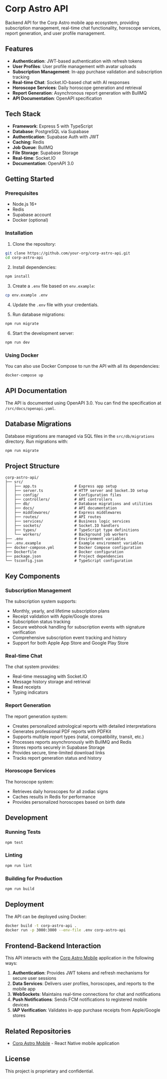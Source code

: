# Corp Astro API

Backend API for the Corp Astro mobile app ecosystem, providing subscription management, real-time chat functionality, horoscope services, report generation, and user profile management.

## Features

- **Authentication**: JWT-based authentication with refresh tokens
- **User Profiles**: User profile management with avatar uploads
- **Subscription Management**: In-app purchase validation and subscription tracking
- **Real-time Chat**: Socket.IO-based chat with AI responses
- **Horoscope Services**: Daily horoscope generation and retrieval
- **Report Generation**: Asynchronous report generation with BullMQ
- **API Documentation**: OpenAPI specification

## Tech Stack

- **Framework**: Express 5 with TypeScript
- **Database**: PostgreSQL via Supabase
- **Authentication**: Supabase Auth with JWT
- **Caching**: Redis
- **Job Queue**: BullMQ
- **File Storage**: Supabase Storage
- **Real-time**: Socket.IO
- **Documentation**: OpenAPI 3.0

## Getting Started

### Prerequisites

- Node.js 16+
- Redis
- Supabase account
- Docker (optional)

### Installation

1. Clone the repository:
```bash
git clone https://github.com/your-org/corp-astro-api.git
cd corp-astro-api
```

2. Install dependencies:
```bash
npm install
```

3. Create a `.env` file based on `env.example`:
```bash
cp env.example .env
```

4. Update the `.env` file with your credentials.

5. Run database migrations:
```bash
npm run migrate
```

6. Start the development server:
```bash
npm run dev
```

### Using Docker

You can also use Docker Compose to run the API with all its dependencies:

```bash
docker-compose up
```

## API Documentation

The API is documented using OpenAPI 3.0. You can find the specification at `/src/docs/openapi.yaml`.

## Database Migrations

Database migrations are managed via SQL files in the `src/db/migrations` directory. Run migrations with:

```bash
npm run migrate
```

## Project Structure

```
corp-astro-api/
├── src/
│   ├── app.ts                 # Express app setup
│   ├── server.ts              # HTTP server and Socket.IO setup
│   ├── config/                # Configuration files
│   ├── controllers/           # API controllers
│   ├── db/                    # Database migrations and utilities
│   ├── docs/                  # API documentation
│   ├── middlewares/           # Express middlewares
│   ├── routes/                # API routes
│   ├── services/              # Business logic services
│   ├── sockets/               # Socket.IO handlers
│   ├── types/                 # TypeScript type definitions
│   └── workers/               # Background job workers
├── .env                       # Environment variables
├── .env.example               # Example environment variables
├── docker-compose.yml         # Docker Compose configuration
├── Dockerfile                 # Docker configuration
├── package.json               # Project dependencies
└── tsconfig.json              # TypeScript configuration
```

## Key Components

### Subscription Management

The subscription system supports:
- Monthly, yearly, and lifetime subscription plans
- Receipt validation with Apple/Google stores
- Subscription status tracking
- Secure webhook handling for subscription events with signature verification
- Comprehensive subscription event tracking and history
- Support for both Apple App Store and Google Play Store

### Real-time Chat

The chat system provides:
- Real-time messaging with Socket.IO
- Message history storage and retrieval
- Read receipts
- Typing indicators

### Report Generation

The report generation system:
- Creates personalized astrological reports with detailed interpretations
- Generates professional PDF reports with PDFKit
- Supports multiple report types (natal, compatibility, transit, etc.)
- Processes reports asynchronously with BullMQ and Redis
- Stores reports securely in Supabase Storage
- Provides secure, time-limited download links
- Tracks report generation status and history

### Horoscope Services

The horoscope system:
- Retrieves daily horoscopes for all zodiac signs
- Caches results in Redis for performance
- Provides personalized horoscopes based on birth date

## Development

### Running Tests

```bash
npm test
```

### Linting

```bash
npm run lint
```

### Building for Production

```bash
npm run build
```

## Deployment

The API can be deployed using Docker:

```bash
docker build -t corp-astro-api .
docker run -p 3000:3000 --env-file .env corp-astro-api
```

## Frontend-Backend Interaction

This API interacts with the [Corp Astro Mobile](https://github.com/Project-Corp-Astro/Dif_Mobile) application in the following ways:

1. **Authentication**: Provides JWT tokens and refresh mechanisms for secure user sessions
2. **Data Services**: Delivers user profiles, horoscopes, and reports to the mobile app
3. **WebSockets**: Maintains real-time connections for chat and notifications
4. **Push Notifications**: Sends FCM notifications to registered mobile devices
5. **IAP Verification**: Validates in-app purchase receipts from Apple/Google stores

## Related Repositories

- [Corp Astro Mobile](https://github.com/Project-Corp-Astro/Dif_Mobile) - React Native mobile application

## License

This project is proprietary and confidential.
